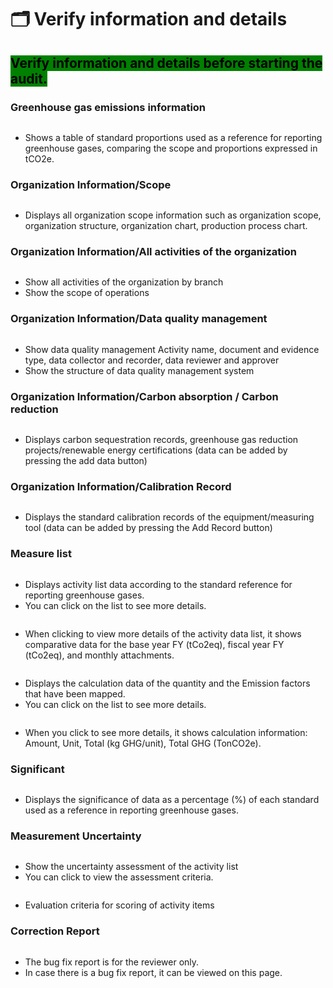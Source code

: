 # 🗂️ Verify information and details

## <mark style="background-color:green;">Verify information and details before starting the audit.</mark>

### Greenhouse gas emissions information

<figure><img src="../../.gitbook/assets/image (5) (1) (1) (1).png" alt=""><figcaption></figcaption></figure>

* Shows a table of standard proportions used as a reference for reporting greenhouse gases, comparing the scope and proportions expressed in tCO2e.

### Organization Information/Scope

<figure><img src="../../.gitbook/assets/image (1) (1) (1) (1) (1) (1) (1).png" alt=""><figcaption></figcaption></figure>

* Displays all organization scope information such as organization scope, organization structure, organization chart, production process chart.

### Organization Information/All activities of the organization

<figure><img src="../../.gitbook/assets/image (2) (1) (1) (1) (1) (1).png" alt=""><figcaption></figcaption></figure>

* Show all activities of the organization by branch
* Show the scope of operations

### Organization Information/Data quality management

<figure><img src="../../.gitbook/assets/image (3) (1) (1) (1) (1) (1).png" alt=""><figcaption></figcaption></figure>

* Show data quality management Activity name, document and evidence type, data collector and recorder, data reviewer and approver
* Show the structure of data quality management system

### Organization Information/Carbon absorption / Carbon reduction

<figure><img src="../../.gitbook/assets/image (5) (1) (1) (1) (1).png" alt=""><figcaption></figcaption></figure>

* Displays carbon sequestration records, greenhouse gas reduction projects/renewable energy certifications (data can be added by pressing the add data button)

### Organization Information/Calibration Record

<figure><img src="../../.gitbook/assets/image (6) (1) (1) (1).png" alt=""><figcaption></figcaption></figure>

* Displays the standard calibration records of the equipment/measuring tool (data can be added by pressing the Add Record button)

### Measure list

<figure><img src="../../.gitbook/assets/image (7) (1) (1).png" alt=""><figcaption></figcaption></figure>

* Displays activity list data according to the standard reference for reporting greenhouse gases.
* You can click on the list to see more details.

<figure><img src="../../.gitbook/assets/image (8) (1).png" alt=""><figcaption></figcaption></figure>

* When clicking to view more details of the activity data list, it shows comparative data for the base year FY (tCo2eq), fiscal year FY (tCo2eq), and monthly attachments.

<figure><img src="../../.gitbook/assets/image (9) (1).png" alt=""><figcaption></figcaption></figure>

* Displays the calculation data of the quantity and the Emission factors that have been mapped.
* You can click on the list to see more details.

<figure><img src="../../.gitbook/assets/image (10) (1).png" alt=""><figcaption></figcaption></figure>

* When you click to see more details, it shows calculation information: Amount, Unit, Total (kg GHG/unit), Total GHG (TonCO2e).

### Significant

<figure><img src="../../.gitbook/assets/image (49).png" alt=""><figcaption></figcaption></figure>

* Displays the significance of data as a percentage (%) of each standard used as a reference in reporting greenhouse gases.

### Measurement Uncertainty

<figure><img src="../../.gitbook/assets/image (50).png" alt=""><figcaption></figcaption></figure>

* Show the uncertainty assessment of the activity list
* You can click to view the assessment criteria.

<figure><img src="../../.gitbook/assets/image (51).png" alt=""><figcaption></figcaption></figure>

* Evaluation criteria for scoring of activity items

### Correction Report

<figure><img src="../../.gitbook/assets/image (52).png" alt=""><figcaption></figcaption></figure>

* The bug fix report is for the reviewer only.
* In case there is a bug fix report, it can be viewed on this page.

